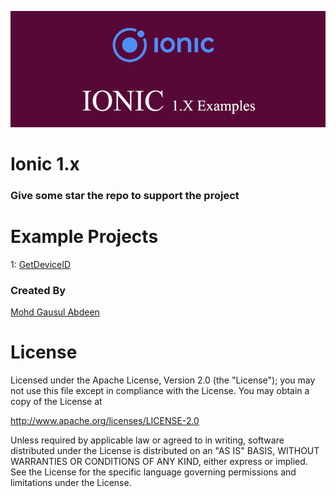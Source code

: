 ![Cover](cover.png)


# Ionic 1.x
 
### Give some star the repo to support the project


# Example Projects

1: [GetDeviceID](https://github.com/Gausul/ionic-1.x/tree/master/GetDeviceID)





### Created By

[Mohd Gausul Abdeen](https://www.linkedin.com/in/mohd-gausul-abdeen-71b7b226/)


# License

Licensed under the Apache License, Version 2.0 (the "License");
you may not use this file except in compliance with the License.
You may obtain a copy of the License at

   http://www.apache.org/licenses/LICENSE-2.0

Unless required by applicable law or agreed to in writing, software
distributed under the License is distributed on an "AS IS" BASIS,
WITHOUT WARRANTIES OR CONDITIONS OF ANY KIND, either express or implied.
See the License for the specific language governing permissions and
limitations under the License.